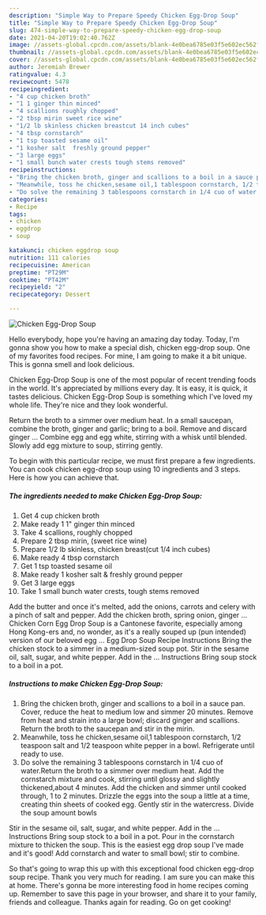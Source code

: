```yaml
---
description: "Simple Way to Prepare Speedy Chicken Egg-Drop Soup"
title: "Simple Way to Prepare Speedy Chicken Egg-Drop Soup"
slug: 474-simple-way-to-prepare-speedy-chicken-egg-drop-soup
date: 2021-04-20T19:02:40.762Z
image: //assets-global.cpcdn.com/assets/blank-4e0bea6785e03f5e602ec562f230caae08da540cada707380b4fe1bbebba43da.png
thumbnail: //assets-global.cpcdn.com/assets/blank-4e0bea6785e03f5e602ec562f230caae08da540cada707380b4fe1bbebba43da.png
cover: //assets-global.cpcdn.com/assets/blank-4e0bea6785e03f5e602ec562f230caae08da540cada707380b4fe1bbebba43da.png
author: Jeremiah Brewer
ratingvalue: 4.3
reviewcount: 5478
recipeingredient:
- "4 cup chicken broth"
- "1 1 ginger thin minced"
- "4 scallions roughly chopped"
- "2 tbsp mirin sweet rice wine"
- "1/2 lb skinless chicken breastcut 14 inch cubes"
- "4 tbsp cornstarch"
- "1 tsp toasted sesame oil"
- "1 kosher salt  freshly ground pepper"
- "3 large eggs"
- "1 small bunch water crests tough stems removed"
recipeinstructions:
- "Bring the chicken broth, ginger and scallions to a boil in a sauce pan. Cover, reduce the heat to medium low and simmer 20 minutes. Remove from heat and strain into a large bowl; discard ginger and scallions. Return the broth to the saucepan and stir in the mirin."
- "Meanwhile, toss he chicken,sesame oil,1 tablespoon cornstarch, 1/2 teaspoon salt and 1/2 teaspoon white pepper in a bowl. Refrigerate until ready to use."
- "Do solve the remaining 3 tablespoons cornstarch in 1/4 cuo of water.Return the broth to a simmer  over medium heat. Add the cornstarch mixture and cook, stirring until glossy and slightly thickened,about 4 minutes. Add the chicken and simmer until cooked through, 1  to 2 minutes. Drizzle the eggs into the soup a little at a time, creating thin sheets of cooked egg. Gently stir in the watercress. Divide the soup amount bowls"
categories:
- Recipe
tags:
- chicken
- eggdrop
- soup

katakunci: chicken eggdrop soup 
nutrition: 111 calories
recipecuisine: American
preptime: "PT29M"
cooktime: "PT42M"
recipeyield: "2"
recipecategory: Dessert

---
```



![Chicken Egg-Drop Soup](//assets-global.cpcdn.com/assets/blank-4e0bea6785e03f5e602ec562f230caae08da540cada707380b4fe1bbebba43da.png)

Hello everybody, hope you're having an amazing day today. Today, I'm gonna show you how to make a special dish, chicken egg-drop soup. One of my favorites food recipes. For mine, I am going to make it a bit unique. This is gonna smell and look delicious.

Chicken Egg-Drop Soup is one of the most popular of recent trending foods in the world. It's appreciated by millions every day. It is easy, it is quick, it tastes delicious. Chicken Egg-Drop Soup is something which I've loved my whole life. They're nice and they look wonderful.

Return the broth to a simmer over medium heat. In a small saucepan, combine the broth, ginger and garlic; bring to a boil. Remove and discard ginger … Combine egg and egg white, stirring with a whisk until blended. Slowly add egg mixture to soup, stirring gently.


To begin with this particular recipe, we must first prepare a few ingredients. You can cook chicken egg-drop soup using 10 ingredients and 3 steps. Here is how you can achieve that.

<!--inarticleads1-->

##### The ingredients needed to make Chicken Egg-Drop Soup:

1. Get 4 cup chicken broth
1. Make ready 1 1&#34; ginger thin minced
1. Take 4 scallions, roughly chopped
1. Prepare 2 tbsp mirin, (sweet rice wine)
1. Prepare 1/2 lb skinless, chicken breast(cut 1/4 inch cubes)
1. Make ready 4 tbsp cornstarch
1. Get 1 tsp toasted sesame oil
1. Make ready 1 kosher salt &amp; freshly ground pepper
1. Get 3 large eggs
1. Take 1 small bunch water crests, tough stems removed


Add the butter and once it&#39;s melted, add the onions, carrots and celery with a pinch of salt and pepper. Add the chicken broth, spring onion, ginger … Chicken Corn Egg Drop Soup is a Cantonese favorite, especially among Hong Kong-ers and, no wonder, as it&#39;s a really souped up (pun intended) version of our beloved egg … Egg Drop Soup Recipe Instructions Bring the chicken stock to a simmer in a medium-sized soup pot. Stir in the sesame oil, salt, sugar, and white pepper. Add in the … Instructions Bring soup stock to a boil in a pot. 

<!--inarticleads2-->

##### Instructions to make Chicken Egg-Drop Soup:

1. Bring the chicken broth, ginger and scallions to a boil in a sauce pan. Cover, reduce the heat to medium low and simmer 20 minutes. Remove from heat and strain into a large bowl; discard ginger and scallions. Return the broth to the saucepan and stir in the mirin.
1. Meanwhile, toss he chicken,sesame oil,1 tablespoon cornstarch, 1/2 teaspoon salt and 1/2 teaspoon white pepper in a bowl. Refrigerate until ready to use.
1. Do solve the remaining 3 tablespoons cornstarch in 1/4 cuo of water.Return the broth to a simmer  over medium heat. Add the cornstarch mixture and cook, stirring until glossy and slightly thickened,about 4 minutes. Add the chicken and simmer until cooked through, 1  to 2 minutes. Drizzle the eggs into the soup a little at a time, creating thin sheets of cooked egg. Gently stir in the watercress. Divide the soup amount bowls


Stir in the sesame oil, salt, sugar, and white pepper. Add in the … Instructions Bring soup stock to a boil in a pot. Pour in the cornstarch mixture to thicken the soup. This is the easiest egg drop soup I&#39;ve made and it&#39;s good! Add cornstarch and water to small bowl; stir to combine. 

So that's going to wrap this up with this exceptional food chicken egg-drop soup recipe. Thank you very much for reading. I am sure you can make this at home. There's gonna be more interesting food in home recipes coming up. Remember to save this page in your browser, and share it to your family, friends and colleague. Thanks again for reading. Go on get cooking!
